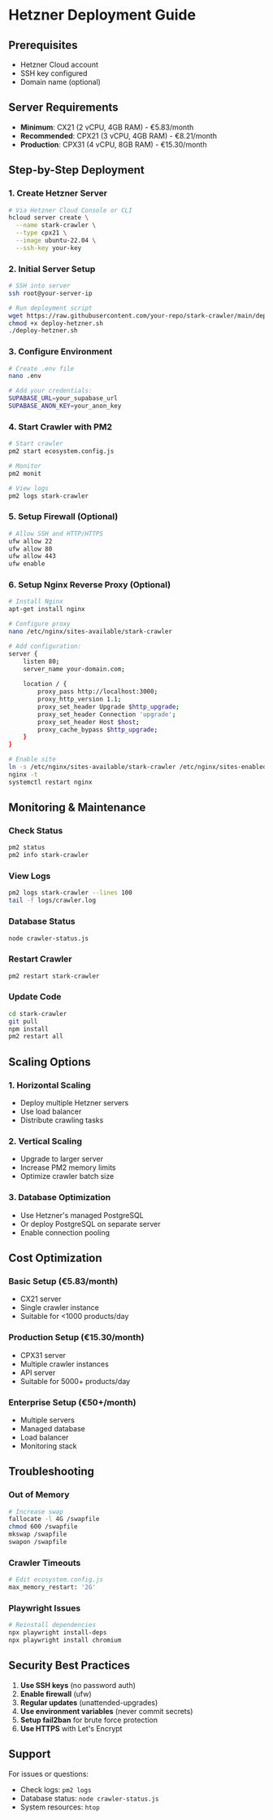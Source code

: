 # Hetzner Deployment Guide

## Prerequisites
- Hetzner Cloud account
- SSH key configured
- Domain name (optional)

## Server Requirements
- **Minimum**: CX21 (2 vCPU, 4GB RAM) - €5.83/month
- **Recommended**: CPX21 (3 vCPU, 4GB RAM) - €8.21/month
- **Production**: CPX31 (4 vCPU, 8GB RAM) - €15.30/month

## Step-by-Step Deployment

### 1. Create Hetzner Server
```bash
# Via Hetzner Cloud Console or CLI
hcloud server create \
  --name stark-crawler \
  --type cpx21 \
  --image ubuntu-22.04 \
  --ssh-key your-key
```

### 2. Initial Server Setup
```bash
# SSH into server
ssh root@your-server-ip

# Run deployment script
wget https://raw.githubusercontent.com/your-repo/stark-crawler/main/deploy-hetzner.sh
chmod +x deploy-hetzner.sh
./deploy-hetzner.sh
```

### 3. Configure Environment
```bash
# Create .env file
nano .env

# Add your credentials:
SUPABASE_URL=your_supabase_url
SUPABASE_ANON_KEY=your_anon_key
```

### 4. Start Crawler with PM2
```bash
# Start crawler
pm2 start ecosystem.config.js

# Monitor
pm2 monit

# View logs
pm2 logs stark-crawler
```

### 5. Setup Firewall (Optional)
```bash
# Allow SSH and HTTP/HTTPS
ufw allow 22
ufw allow 80
ufw allow 443
ufw enable
```

### 6. Setup Nginx Reverse Proxy (Optional)
```bash
# Install Nginx
apt-get install nginx

# Configure proxy
nano /etc/nginx/sites-available/stark-crawler

# Add configuration:
server {
    listen 80;
    server_name your-domain.com;
    
    location / {
        proxy_pass http://localhost:3000;
        proxy_http_version 1.1;
        proxy_set_header Upgrade $http_upgrade;
        proxy_set_header Connection 'upgrade';
        proxy_set_header Host $host;
        proxy_cache_bypass $http_upgrade;
    }
}

# Enable site
ln -s /etc/nginx/sites-available/stark-crawler /etc/nginx/sites-enabled/
nginx -t
systemctl restart nginx
```

## Monitoring & Maintenance

### Check Status
```bash
pm2 status
pm2 info stark-crawler
```

### View Logs
```bash
pm2 logs stark-crawler --lines 100
tail -f logs/crawler.log
```

### Database Status
```bash
node crawler-status.js
```

### Restart Crawler
```bash
pm2 restart stark-crawler
```

### Update Code
```bash
cd stark-crawler
git pull
npm install
pm2 restart all
```

## Scaling Options

### 1. Horizontal Scaling
- Deploy multiple Hetzner servers
- Use load balancer
- Distribute crawling tasks

### 2. Vertical Scaling
- Upgrade to larger server
- Increase PM2 memory limits
- Optimize crawler batch size

### 3. Database Optimization
- Use Hetzner's managed PostgreSQL
- Or deploy PostgreSQL on separate server
- Enable connection pooling

## Cost Optimization

### Basic Setup (€5.83/month)
- CX21 server
- Single crawler instance
- Suitable for <1000 products/day

### Production Setup (€15.30/month)
- CPX31 server
- Multiple crawler instances
- API server
- Suitable for 5000+ products/day

### Enterprise Setup (€50+/month)
- Multiple servers
- Managed database
- Load balancer
- Monitoring stack

## Troubleshooting

### Out of Memory
```bash
# Increase swap
fallocate -l 4G /swapfile
chmod 600 /swapfile
mkswap /swapfile
swapon /swapfile
```

### Crawler Timeouts
```bash
# Edit ecosystem.config.js
max_memory_restart: '2G'
```

### Playwright Issues
```bash
# Reinstall dependencies
npx playwright install-deps
npx playwright install chromium
```

## Security Best Practices

1. **Use SSH keys** (no password auth)
2. **Enable firewall** (ufw)
3. **Regular updates** (unattended-upgrades)
4. **Use environment variables** (never commit secrets)
5. **Setup fail2ban** for brute force protection
6. **Use HTTPS** with Let's Encrypt

## Support

For issues or questions:
- Check logs: `pm2 logs`
- Database status: `node crawler-status.js`
- System resources: `htop`
